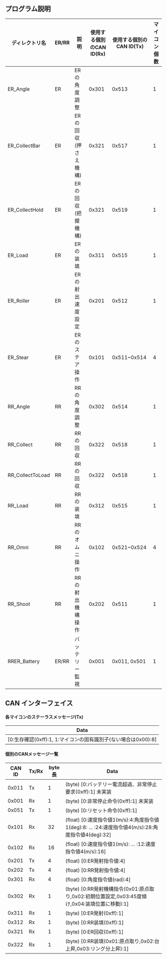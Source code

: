 ## プログラム説明

| ディレクトリ名          | ER/RR | 説明           | 使用する個別のCAN ID(Rx) | 使用する個別のCAN ID(Tx) | マイコン個数 |
|------------------|-------|--------------|-------------------|-------------------|--------|
| ER_Angle         | ER    | ERの角度調整      | 0x301             | 0x513             | 1      |
| ER_CollectBar    | ER    | ERの回収(押さえ機構) | 0x321             | 0x517             | 1      |
| ER_CollectHold   | ER    | ERの回収(把握機構)  | 0x321             | 0x519             | 1      |
| ER_Load          | ER    | ERの装填        | 0x311             | 0x515             | 1      |
| ER_Roller        | ER    | ERの射出速度設定    | 0x201             | 0x512             | 1      |
| ER_Stear         | ER    | ERのステア操作     | 0x101             | 0x511~0x514       | 4      |
| RR_Angle         | RR    | RRの角度調整      | 0x302             | 0x514             | 1      |
| RR_Collect       | RR    | RRの回収        | 0x322             | 0x518             | 1      |
| RR_CollectToLoad | RR    | RRの回収        | 0x322             | 0x518             | 1      |
| RR_Load          | RR    | RRの装填        | 0x312             | 0x515             | 1      |
| RR_Omni          | RR    | RRのオムニ操作     | 0x102             | 0x521~0x524       | 4      |
| RR_Shoot         | RR    | RRの射出機構操作    | 0x202             | 0x511             | 1      |
| RRER_Battery     | ER/RR | バッテリー監視      | 0x001             | 0x011, 0x501      | 1      |

## CAN インターフェイス

#### 各マイコンのステーラスメッセージ(Tx)
| Data                                                      |
|-----------------------------------------------------------|
| [0:生存確認(0xff):1, 1:マイコンの固有識別子(ない場合は0x00):8]               |      

#### 個別のCANメッセージ一覧
| CAN ID | Tx/Rx | byte長 | Data                                                                           |
|--------|-------|-------|--------------------------------------------------------------------------------|
| 0x011  | Tx    | 1     | (byte) [0:バッテリー電流超過、非常停止要求(0xff):1]                  未実装                       |
| 0x001  | Rx    | 1     | (byte) [0:非常停止命令(0xff):1]                                    未実装               |
| 0x051  | Tx    | 1     | (byte) [0:リセット命令(0xff):1]                                                      |
| 0x101  | Rx    | 32    | (float) [0:速度指令値1(m/s):4:角度指令値1(deg):8: ... :24:速度指令値4(m/s):28:角度指令値4(deg):32] |
| 0x102  | Rx    | 16    | (float) [0:速度指令値1(m/s): ... :12:速度指令値4(m/s):16]                                |
| 0x201  | Tx    | 4     | (float) [0:ER発射指令値:4]                                                          |
| 0x202  | Tx    | 4     | (float) [0:RR発射指令値:4]                                                          |
| 0x301  | Rx    | 4     | (float) [0:角度指令値(rad):4]                                                       |
| 0x302  | Rx    | 1     | (byte) [0:RR発射機構指令(0x01:原点取り,0x02:初期位置設定,0x03:45度傾け,0x04:装填位置に移動):1]           |
| 0x311  | Rx    | 1     | (byte) [0:ER発射(0xff):1]                                                        |
| 0x312  | Rx    | 1     | (byte) [0:RR装填(0xff):1]                                                        |
| 0x321  | Rx    | 1     | (byte) [0:ER回収(0xff):1]                                                        |
| 0x322  | Rx    | 1     | (byte) [0:RR装填(0x01:原点取り,0x02:台上昇,0x03:リング分上昇):1]                              |
